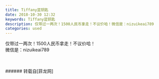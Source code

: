 ```yaml
---
title: Tiffany蓝钥匙
date: 2018-10-30 12:32
keywords: Tiffany蓝钥匙
description: 仅带过一两次！1500人民币拿走！不议价哈！微信是：nizuikeai789
categories: used
---
```

<td class="t_f" id="postmessage_2189420">

仅带过一两次！1500人民币拿走！不议价哈！<br/>
微信是：nizuikeai789<br/>
<img alt="" border="0" class="zoom" data-cf-modified-e53ad6992924d771139a6d4f-="" file="http://www.flw.ph/data/appbyme/upload/image/201810/30/eRczVMMKukiU.jpg" id="aimg_oRzlT" lazyloadthumb="1" onclick="" onmouseover="" src="http://www.flw.ph/data/appbyme/upload/image/201810/30/eRczVMMKukiU.jpg"/><br/>
<br/>
<img alt="" border="0" class="zoom" data-cf-modified-e53ad6992924d771139a6d4f-="" file="http://www.flw.ph/data/appbyme/upload/image/201810/30/pozYnTcpt3lp.jpg" id="aimg_s1Wux" lazyloadthumb="1" onclick="" onmouseover="" src="http://www.flw.ph/data/appbyme/upload/image/201810/30/pozYnTcpt3lp.jpg"/><br/>
<br/>
</td>
###### 转载自[菲龙网]